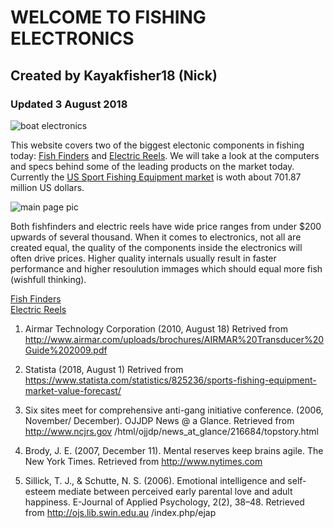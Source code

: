 # WELCOME TO FISHING ELECTRONICS  
## Created by Kayakfisher18 (Nick)  
### Updated 3 August 2018  
![boat electronics](https://s3media.247sports.com/Uploads/Assets/564/608/6_5608564.jpg)  

This website covers two of the biggest electonic components in fishing today: [Fish Finders](bio.md) and [Electric Reels](topic.md).  We will take a look at the computers and specs behind some of the leading products on the market today.  Currently the [US Sport Fishing Equipment market](https://www.statista.com/statistics/825236/sports-fishing-equipment-market-value-forecast/) is woth about 701.87 million US dollars.   

![main page pic](https://www.floatingauthority.com/wp-content/uploads/2017/07/The-Best-1.jpg)  

Both fishfinders and electric reels have wide price ranges from under $200 upwards of several thousand.  When it comes to electronics, not all are created equal, the quality of the components inside the electronics will often drive prices.  Higher quality internals usually result in faster performance and higher resoulution immages which should equal more fish (wishfull thinking).  


[Fish Finders](bio.md)  
[Electric Reels](topic.md)  

1. Airmar Technology Corporation (2010, August 18) Retrived from http://www.airmar.com/uploads/brochures/AIRMAR%20Transducer%20Guide%202009.pdf

2. Statista (2018, August 1) Retrived from https://www.statista.com/statistics/825236/sports-fishing-equipment-market-value-forecast/



1. Six sites meet for comprehensive anti-gang initiative conference. (2006, November/
December). OJJDP News @ a Glance. Retrieved from http://www.ncjrs.gov
/html/ojjdp/news_at_glance/216684/topstory.html

2. Brody, J. E. (2007, December 11). Mental reserves keep brains agile. The New York
Times. Retrieved from http://www.nytimes.com

3. Sillick, T. J., & Schutte, N. S. (2006). Emotional intelligence and self-esteem mediate
between perceived early parental love and adult happiness. E-Journal of Applied
Psychology, 2(2), 38–48. Retrieved from http://ojs.lib.swin.edu.au /index.php/ejap
